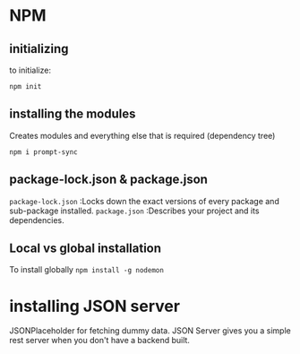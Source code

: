 # NPM
## initializing
to initialize:
``` 
npm init
```
## installing the modules
Creates modules and everything else that is required (dependency tree)
```
npm i prompt-sync
```

## package-lock.json & package.json
`package-lock.json` :Locks down the exact versions of every package and sub-package installed. 
`package.json` :Describes your project and its dependencies.

## Local vs global installation
To install globally
`npm install -g nodemon`

# installing JSON server

JSONPlaceholder for fetching dummy data.
JSON Server gives you a simple rest server when you don't have a backend built.



